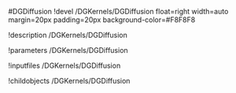 <!-- MOOSE Object Documentation Stub: Remove this when content is added. -->
#DGDiffusion
!devel /DGKernels/DGDiffusion float=right width=auto margin=20px padding=20px background-color=#F8F8F8

!description /DGKernels/DGDiffusion

!parameters /DGKernels/DGDiffusion

!inputfiles /DGKernels/DGDiffusion

!childobjects /DGKernels/DGDiffusion
